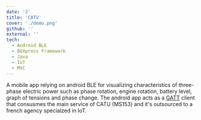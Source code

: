 ```yaml
---
date: '2'
title: 'CATU'
cover: './demo.png'
github: ''
external: ''
tech:
  - Android BLE
  - BGXpress Framework
  - Java
  - IoT
  - MVC
---
```


A mobile app relying on android BLE for visualizing characteristics of three-phase electric power such as phase rotation, engine rotation, battery level, graph of tensions and phase change. The android app acts as a [GATT](https://developer.android.com/guide/topics/connectivity/bluetooth/ble-overview) client that consusmes the main service of CATU (MS153) and it's outsourced to a french agency specialzed in IoT.
